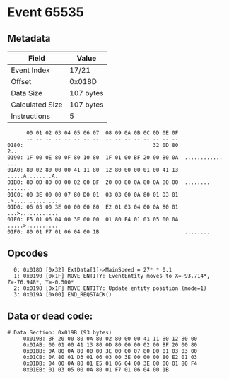 # Event 65535

## Metadata

| Field           | Value     |
|-----------------|-----------|
| Event Index     | 17/21     |
| Offset          | 0x018D    |
| Data Size       | 107 bytes |
| Calculated Size | 107 bytes |
| Instructions    | 5         |

```
      00 01 02 03 04 05 06 07  08 09 0A 0B 0C 0D 0E 0F
      -- -- -- -- -- -- -- --  -- -- -- -- -- -- -- --
0180:                                         32 0D 80               2..
0190: 1F 00 0E 80 0F 80 10 80  1F 01 00 BF 20 00 80 0A  ............ ...
01A0: 80 02 80 00 00 41 11 80  12 80 00 00 01 00 41 13  .....A........A.
01B0: 80 0D 80 00 00 02 00 BF  20 00 80 0A 80 0A 80 00  ........ .......
01C0: 00 3E 00 00 07 80 D0 01  03 03 00 0A 80 01 D3 01  .>..............
01D0: 06 03 00 3E 00 00 00 80  E2 01 03 04 00 0A 80 01  ...>............
01E0: E5 01 06 04 00 3E 00 00  01 80 F4 01 03 05 00 0A  .....>..........
01F0: 80 01 F7 01 06 04 00 1B                           ........        
```

## Opcodes

```
  0: 0x018D [0x32] ExtData[1]->MainSpeed = 27* * 0.1
  1: 0x0190 [0x1F] MOVE_ENTITY: EventEntity moves to X=-93.714*, Z=-76.948*, Y=-0.500*
  2: 0x0198 [0x1F] MOVE_ENTITY: Update entity position (mode=1)
  3: 0x019A [0x00] END_REQSTACK()
```

## Data or dead code:

```
# Data Section: 0x019B (93 bytes)
     0x019B: BF 20 00 80 0A 80 02 80 00 00 41 11 80 12 80 00
     0x01AB: 00 01 00 41 13 80 0D 80 00 00 02 00 BF 20 00 80
     0x01BB: 0A 80 0A 80 00 00 3E 00 00 07 80 D0 01 03 03 00
     0x01CB: 0A 80 01 D3 01 06 03 00 3E 00 00 00 80 E2 01 03
     0x01DB: 04 00 0A 80 01 E5 01 06 04 00 3E 00 00 01 80 F4
     0x01EB: 01 03 05 00 0A 80 01 F7 01 06 04 00 1B
```